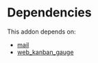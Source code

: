 # Dependencies

This addon depends on:

- [mail](https://github.com/bringout/oca-ocb-core)
- [web_kanban_gauge](https://github.com/bringout/oca-ocb-web)
